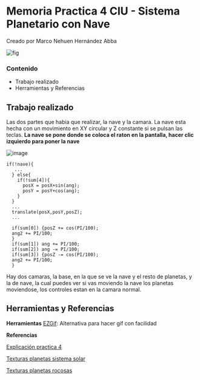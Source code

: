 # Memoria Practica 4 CIU - Sistema Planetario con Nave
 Creado por Marco Nehuen Hernández Abba
 
![fig](https://user-images.githubusercontent.com/47418876/156947096-3b89e4f1-8897-487b-a334-44d523b096d4.gif)

 ### Contenido
- Trabajo realizado
- Herramientas y Referencias

## Trabajo realizado
Las dos partes que habia que realizar, la nave y la camara.
La nave esta hecha con un movimiento en XY circular y Z constante si se pulsan las teclas.
**La nave se pone donde se coloca el raton en la pantalla, hacer clic izquierdo para poner la nave**


![image](https://user-images.githubusercontent.com/47418876/156946722-0ae2ae84-7cff-4602-9912-2026954962c7.png)

```
if(!nave){
   ...
  } else{
    if(!sum[4]){
      posX = posX+sin(ang);
      posY = posY+cos(ang);
    }
  }
  ...
  translate(posX,posY,posZ);
  ...
  
  if(sum[0]) {posZ += cos(PI/100);
  ang2 += PI/100;
  }
  if(sum[1]) ang += PI/100;
  if(sum[2]) ang -= PI/100;
  if(sum[3]) {posZ -= cos(PI/100);
  ang2 += PI/100;
  }
```
Hay dos camaras, la base, en la que se ve la nave y el resto de planetas, y la de nave, la cual puedes ver si vas moviendo la nave los planetas
moviendose, los controles estan en la camara normal.


## Herramientas y Referencias
**Herramientas**
[EZGif](https://ezgif.com/): Alternativa para hacer gif con facilidad

**Referencias**

 [Explicación practica 4](https://github.com/otsedom/otsedom.github.io/blob/main/CIU/P4/README.md)
 
 [Texturas planetas sistema solar](https://www.google.com/search?q=textura+planeta&tbm=isch&ved=2ahUKEwiF8o3O06H2AhVn_bsIHZiqAl0Q2-cCegQIABAA&oq=textura+planeta&gs_lcp=CgNpbWcQAzIHCCMQ7wMQJzIFCAAQgAQyBQgAEIAEMgUIABCABDIFCAAQgAQyBQgAEIAEMgUIABCABDIFCAAQgAQyBQgAEIAEMgUIABCABDoECAAQQzoGCAAQCBAeOggIABCABBCxA1CcBVi3EmD6EmgAcAB4AYAB1AGIAcIJkgEGMTIuMC4xmAEAoAEBqgELZ3dzLXdpei1pbWfAAQE&sclient=img&ei=7lscYoXDHOf67_UPmNWK6AU&bih=909&biw=1920#imgrc=wBp6c6ZrDlkTWM)
 
 [Texturas planetas rocosas](https://www.google.com/search?q=textura+rocosa&sxsrf=APq-WBsEyrVP2PJWXd9LN0dmp_JSuflCvw:1646025650648&source=lnms&tbm=isch&sa=X&ved=2ahUKEwi-v8qx06H2AhWmyYUKHTMAC94Q_AUoAXoECAEQAw&biw=1920&bih=909&dpr=1#imgrc=ei2FILxdzOyOvM)

